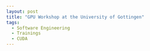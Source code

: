 ```yaml
---
layout: post
title: "GPU Workshop at the University of Gottingen"
tags:
  - Software Engineering
  - Trainings
  - CUDA
---
```

